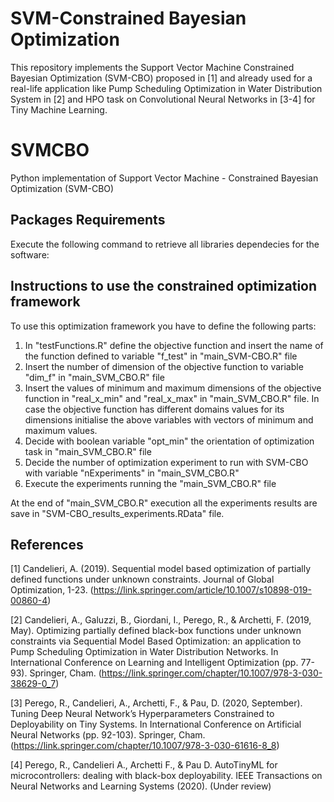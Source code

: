 # SVM-Constrained Bayesian Optimization 
This repository implements the Support Vector Machine Constrained Bayesian Optimization (SVM-CBO) proposed in [1] and already used for a real-life application like Pump Scheduling Optimization in Water Distribution System in [2] and HPO task on Convolutional Neural Networks in [3-4] for Tiny Machine Learning.

# SVMCBO
Python implementation of Support Vector Machine - Constrained Bayesian Optimization (SVM-CBO)

## Packages Requirements
Execute the following command to retrieve all libraries dependecies for the software:


## Instructions to use the constrained optimization framework
To use this optimization framework you have to define the following parts:
1) In "testFunctions.R" define the objective function and insert the name of the function defined to variable "f_test" in "main_SVM-CBO.R" file
2) Insert the number of dimension of the objective function to variable "dim_f" in "main_SVM_CBO.R" file
3) Insert the values of minimum and maximum dimensions of the objective function in "real_x_min" and "real_x_max" in "main_SVM_CBO.R" file. In case the objective function has different domains values for its dimensions initialise the above variables with vectors of minimum and maximum values.
4) Decide with boolean variable "opt_min" the orientation of optimization task in "main_SVM_CBO.R" file 
5) Decide the number of optimization experiment to run with SVM-CBO with variable "nExperiments" in "main_SVM_CBO.R"
6) Execute the experiments running the "main_SVM_CBO.R" file

At the end of "main_SVM_CBO.R" execution all the experiments results are save in "SVM-CBO_results_experiments.RData" file.

## References

[1] Candelieri, A. (2019). Sequential model based optimization of partially defined functions under unknown constraints. Journal of Global Optimization, 1-23. (https://link.springer.com/article/10.1007/s10898-019-00860-4)

[2] Candelieri, A., Galuzzi, B., Giordani, I., Perego, R., & Archetti, F. (2019, May). Optimizing partially defined black-box functions under unknown constraints via Sequential Model Based Optimization: an application to Pump Scheduling Optimization in Water Distribution Networks. In International Conference on Learning and Intelligent Optimization (pp. 77-93). Springer, Cham. (https://link.springer.com/chapter/10.1007/978-3-030-38629-0_7)

[3] Perego, R., Candelieri, A., Archetti, F., & Pau, D. (2020, September). Tuning Deep Neural Network’s Hyperparameters Constrained to Deployability on Tiny Systems. In International Conference on Artificial Neural Networks (pp. 92-103). Springer, Cham. (https://link.springer.com/chapter/10.1007/978-3-030-61616-8_8)

[4] Perego, R., Candelieri A., Archetti F., \& Pau D. AutoTinyML for microcontrollers: dealing with black-box deployability. IEEE Transactions on Neural Networks and Learning Systems (2020). (Under review)
